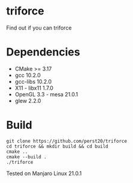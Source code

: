 # triforce

Find out if you can triforce

# Dependencies

- CMake >= 3.17
- gcc 10.2.0
- gcc-libs 10.2.0
- X11 - libx11 1.7.0
- OpenGL 3.3 - mesa 21.0.1
- glew 2.2.0

# Build

```
git clone https://github.com/perst20/triforce
cd triforce && mkdir build && cd build
cmake ..
cmake --build .
./triforce
```

Tested on Manjaro Linux 21.0.1